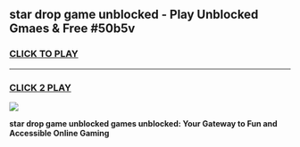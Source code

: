 
## star drop game unblocked - Play Unblocked Gmaes & Free #50b5v
<h3>
<a href="https://premium.freeplayer.one?title=star_drop_game_unblocked&ref=01M">CLICK TO PLAY</a></h3>
<hr>

<h3>
<a href="https://premium.freeplayer.one?title=star_drop_game_unblocked&ref=01M">CLICK 2 PLAY</a>
  
</h3>

<a href="https://premium.freeplayer.one?title=star_drop_game_unblocked&ref=01M"><img src="https://clearcache.store/games.png"></a>


**star drop game unblocked games unblocked: Your Gateway to Fun and Accessible Online Gaming**
